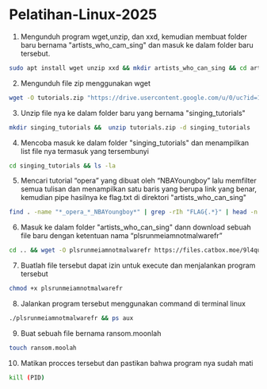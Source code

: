 # Pelatihan-Linux-2025
1. Mengunduh program wget,unzip, dan xxd, kemudian membuat folder baru bernama "artists_who_cam_sing" dan masuk ke dalam folder baru tersebut.
```bash
sudo apt install wget unzip xxd && mkdir artists_who_can_sing && cd artists_who_can_sing
```
2. Mengunduh file zip menggunakan wget
```bash
wget -O tutorials.zip "https://drive.usercontent.google.com/u/0/uc?id=1lV1HVmPTY_BOAK6ToXymRu7V5eVfR0ut&export=download"
```
3. Unzip file nya ke dalam folder baru yang bernama "singing_tutorials"
```bash
mkdir singing_tutorials &&  unzip tutorials.zip -d singing_tutorials
```
4. Mencoba masuk ke dalam folder "singing_tutorials" dan menampilkan list file nya termasuk yang tersembunyi
```bash
cd singing_tutorials && ls -la
```
5. Mencari tutorial “opera” yang dibuat oleh “NBAYoungboy” lalu memfilter semua tulisan dan  menampilkan satu baris yang berupa link yang benar, kemudian pipe hasilnya ke flag.txt di direktori "artists_who_can_sing"
```bash
find . -name "*_opera_*_NBAYoungboy*" | grep -rIh "FLAG{.*}" | head -n 1 > ../flag.txt
```
6. Masuk ke dalam folder "artists_who_can_sing" dann download sebuah file baru dengan ketentuan nama “plsrunmeiamnotmalwarefr”
```bash
cd .. && wget -O plsrunmeiamnotmalwarefr https://files.catbox.moe/9l4qu8 
```
7. Buatlah file tersebut dapat izin untuk execute dan menjalankan program tersebut
```bash
chmod +x plsrunmeiamnotmalwarefr 
```
8. Jalankan program tersebut menggunakan command di terminal linux
```bash
./plsrunmeiamnotmalwarefr && ps aux
```
9. Buat sebuah file bernama ransom.moonlah
```bash
touch ransom.moolah
```
10. Matikan procces tersebut dan pastikan bahwa program nya sudah mati
```bash
kill (PID)






